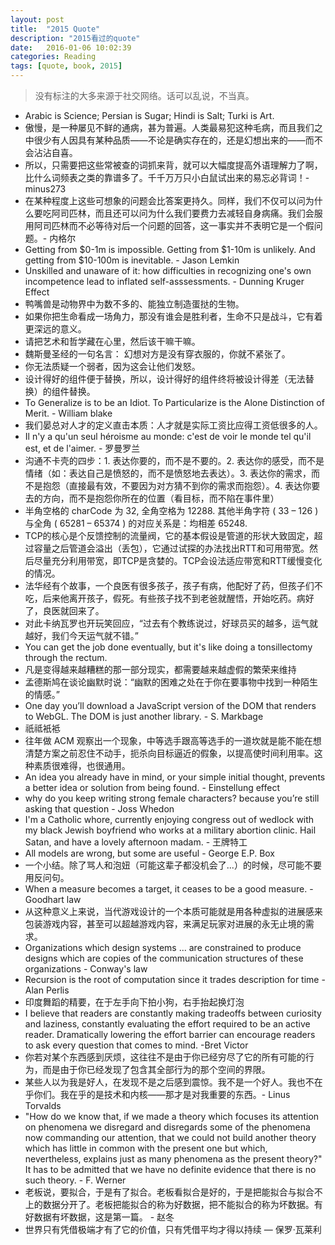 ```yaml
---
layout: post
title:  "2015 Quote"
description: "2015看过的quote"
date:   2016-01-06 10:02:39
categories: Reading
tags: [quote, book, 2015]
---
```


> 没有标注的大多来源于社交网络。话可以乱说，不当真。

- Arabic is Science; Persian is Sugar; Hindi is Salt; Turki is Art.
- 傲慢，是一种屡见不鲜的通病，甚为普遍。人类最易犯这种毛病，而且我们之中很少有人因具有某种品质——不论是确实存在的，还是幻想出来的——而不会沾沾自喜。
- 所以，只需要把这些常被查的词抓来背，就可以大幅度提高外语理解力了啊，比什么词频表之类的靠谱多了。千千万万只小白鼠试出来的易忘必背词！- minus273
- 在某种程度上这些可想象的问题会比答案更持久。同样，我们不仅可以问为什么要吃阿司匹林，而且还可以问为什么我们要费力去减轻自身病痛。我们会服用阿司匹林而不必等待对后一个问题的回答，这一事实并不表明它是一个假问题。- 内格尔
- Getting from $0-1m is impossible. Getting from $1-10m is unlikely. And getting from $10-100m is inevitable. - Jason Lemkin
- Unskilled and unaware of it: how difficulties in recognizing one's own incompetence lead to inflated self-asssessments. - Dunning Kruger Effect
- 鸭嘴兽是动物界中为数不多的、能独立制造蛋挞的生物。
- 如果你把生命看成一场角力，那没有谁会是胜利者，生命不只是战斗，它有着更深远的意义。
- 请把艺术和哲学藏在心里，然后该干嘛干嘛。
- 魏斯曼圣经的一句名言： 幻想对方是没有穿衣服的，你就不紧张了。
- 你无法质疑一个弱者，因为这会让他们发怒。
- 设计得好的组件便于替换，所以，设计得好的组件终将被设计得差（无法替换）的组件替换。
- To Generalize is to be an Idiot. To Particularize is the Alone Distinction of Merit. - William blake
- 我们晏总对人才的定义直击本质：人才就是实际工资比应得工资低很多的人。
- Il n'y a qu'un seul héroisme au monde: c'est de voir le monde tel qu'il est, et de l'aimer. - 罗曼罗兰
- 沟通不卡壳的四步：1. 表达你要的，而不是不要的。2. 表达你的感受，而不是情绪（如：表达自己是愤怒的，而不是愤怒地去表达）。3. 表达你的需求，而不是抱怨（直接最有效，不要因为对方猜不到你的需求而抱怨）。4. 表达你要去的方向，而不是抱怨你所在的位置（看目标，而不陷在事件里）
- 半角空格的 charCode 为 32, 全角空格为 12288. 其他半角字符 ( 33 – 126 ) 与全角 ( 65281 – 65374 ) 的对应关系是：均相差 65248.
- TCP的核心是个反馈控制的流量阀，它的基本假设是管道的形状大致固定，超过容量之后管道会溢出（丢包），它通过试探的办法找出RTT和可用带宽。然后尽量充分利用带宽，即TCP是贪婪的。TCP会设法适应带宽和RTT缓慢变化的情况。
- 法华经有个故事，一个良医有很多孩子，孩子有病，他配好了药，但孩子们不吃，后来他离开孩子，假死。有些孩子找不到老爸就醒悟，开始吃药。病好了，良医就回来了。
- 对此卡纳瓦罗也开玩笑回应，“过去有个教练说过，好球员买的越多，运气就越好，我们今天运气就不错。”
- You can get the job done eventually, but it's like doing a tonsillectomy through the rectum. 
- 凡是变得越来越糟糕的那一部分现实，都需要越来越虚假的繁荣来维持
- 孟德斯鸠在谈论幽默时说：“幽默的困难之处在于你在要事物中找到一种陌生的情感。”
- One day you’ll download a JavaScript version of the DOM that renders to WebGL. The DOM is just another library. - S. Markbage
- 祇祗衹袛
- 往年做 ACM 观察出一个现象，中等选手跟高等选手的一道坎就是能不能在想清楚方案之前忍住不动手，扼杀向目标逼近的假象，以提高使时间利用率。这种素质很难得，也很通用。
- An idea you already have in mind, or your simple initial thought, prevents a better idea or solution from being found. - Einstellung effect
- why do you keep writing strong female characters? because you’re still asking that question - Joss Whedon
- I'm a Catholic whore, currently enjoying congress out of wedlock with my black Jewish boyfriend who works at a military abortion clinic. Hail Satan, and have a lovely afternoon madam. - 王牌特工
- All models are wrong, but some are useful - George E.P. Box
- 一个小结。除了骂人和泡妞（可能这辈子都没机会了...）的时候，尽可能不要用反问句。
- When a measure becomes a target, it ceases to be a good measure. - Goodhart law
- 从这种意义上来说，当代游戏设计的一个本质可能就是用各种虚拟的进展感来包装游戏内容，甚至可以超越游戏内容，来满足玩家对进展的永无止境的需求。
- Organizations which design systems ... are constrained to produce designs which are copies of the communication structures of these organizations - Conway's law
- Recursion is the root of computation since it trades description for time - Alan Perlis
- 印度舞蹈的精要，在于左手向下拍小狗，右手抬起换灯泡
- I believe that readers are constantly making tradeoffs between curiosity and laziness, constantly evaluating the effort required to be an active reader. Dramatically lowering the effort barrier can encourage readers to ask every question that comes to mind. -Bret Victor
- 你若对某个东西感到厌烦，这往往不是由于你已经穷尽了它的所有可能的行为，而是由于你已经发现了包含其全部行为的那个空间的界限。
- 某些人以为我是好人，在发现不是之后感到震惊。我不是一个好人。我也不在乎你们。我在乎的是技术和内核——那才是对我重要的东西。- Linus Torvalds
- "How do we know that, if we made a theory which focuses its attention on phenomena we disregard and disregards some of the phenomena now commanding our attention, that we could not build another theory which has little in common with the present one but which, nevertheless, explains just as many phenomena as the present theory?" It has to be admitted that we have no definite evidence that there is no such theory. - F. Werner
- 老板说，要拟合，于是有了拟合。老板看拟合是好的，于是把能拟合与拟合不上的数据分开了。老板把能拟合的称为好数据，把不能拟合的称为坏数据。有好数据有坏数据，这是第一篇。 - 赵冬
- 世界只有凭借极端才有了它的价值，只有凭借平均才得以持续 — 保罗·瓦莱利
